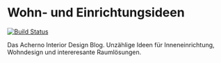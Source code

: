 # Wohn- und Einrichtungsideen
[![Build Status](http://dev.almero.pro/interiorideen.com/status/build.svg?v3)](http://dev.almero.pro/interiorideen.com)

Das Acherno Interior Design Blog. Unzählige Ideen für Inneneinrichtung, Wohndesign und intereresante Raumlösungen.
